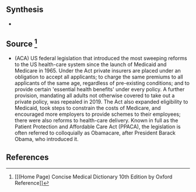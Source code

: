 ## Synthesis
- 
## Source [^1]
- (ACA) US federal legislation that introduced the most sweeping reforms to the US health-care system since the launch of Medicaid and Medicare in 1965. Under the Act private insurers are placed under an obligation to accept all applicants; to charge the same premiums to all applicants of the same age, regardless of pre-existing conditions; and to provide certain 'essential health benefits' under every policy. A further provision, mandating all adults not otherwise covered to take out a private policy, was repealed in 2019. The Act also expanded eligibility to Medicaid, took steps to constrain the costs of Medicare, and encouraged more employers to provide schemes to their employees; there were also reforms to health-care delivery. Known in full as the Patient Protection and Affordable Care Act (PPACA), the legislation is often referred to colloquially as Obamacare, after President Barack Obama, who introduced it.
## References

[^1]: [[(Home Page) Concise Medical Dictionary 10th Edition by Oxford Reference]]
